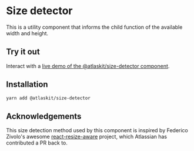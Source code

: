 # Size detector

This is a utility component that informs the child function of the available width and height.

## Try it out

Interact with a [live demo of the @atlaskit/size-detector component](https://aui-cdn.atlassian.com/atlaskit/stories/size-detector/).

## Installation

```sh
yarn add @atlaskit/size-detector
```

## Acknowledgements

This size detection method used by this component is inspired by Federico Zivolo's awesome [react-resize-aware][react-resize-aware-repo] project, which Atlassian has contributed a PR back to.

[react-resize-aware-repo]: https://github.com/FezVrasta/react-resize-aware
